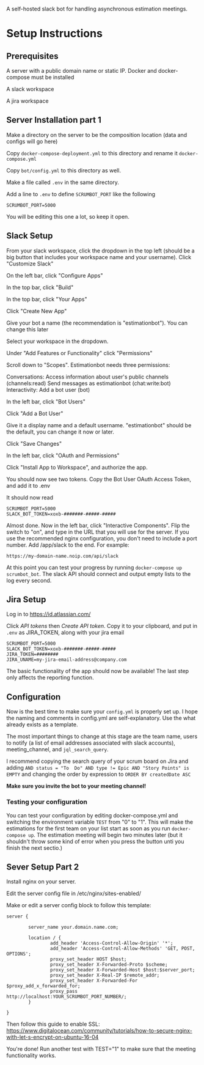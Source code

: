 A self-hosted slack bot for handling asynchronous estimation meetings.

# Setup Instructions

## Prerequisites

A server with a public domain name or static IP. Docker and docker-compose must be installed

A slack workspace

A jira workspace

## Server Installation part 1

Make a directory on the server to be the composition location (data and configs will go here)

Copy `docker-compose-deployment.yml` to this directory and rename it `docker-compose.yml`

Copy `bot/config.yml` to this directory as well.

Make a file called `.env` in the same directory. 

Add a line to `.env` to define `SCRUMBOT_PORT` like the following

```.env
SCRUMBOT_PORT=5000
```

You will be editing this one a lot, so keep it open.


## Slack Setup

From your slack workspace, click the dropdown in the top left (should be a big button that
includes your workspace name and your username). Click "Customize Slack"

On the left bar, click "Configure Apps"

In the top bar, click "Build"

In the top bar, click "Your Apps"

Click "Create New App"

Give your bot a name (the recommendation is "estimationbot"). You can change this later

Select your workspace in the dropdown. 

Under "Add Features or Functionality" click "Permissions"

Scroll down to "Scopes". Estimationbot needs three permissions: 

Conversations: 
Access information about user's public channels (channels:read)
Send messages as estimationbot (chat:write:bot)
Interactivity:
Add a bot user (bot)

In the left bar, click "Bot Users"

Click "Add a Bot User"

Give it a display name and a default username. "estimationbot" 
should be the default, you can change it now or later. 

Click "Save Changes"

In the left bar, click "OAuth and Permissions"

Click "Install App to Workspace", and authorize the app.

You should now see two tokens. Copy the Bot User OAuth Access Token, and add it to .env

It should now read

```
SCRUMBOT_PORT=5000
SLACK_BOT_TOKEN=xoxb-#######-#####-#####
```


Almost done. Now in the left bar, click "Interactive Components". Flip the switch to "on", 
and type in the URL that you will use for the server. If you use the recommended nginx configuration,
you don't need to include a port number. Add /app/slack to the end. For example:

`https://my-domain-name.noip.com/api/slack`


At this point you can test your progress by running `docker-compose up scrumbot_bot`. The slack API should 
connect and output empty lists to the log every second. 

## Jira Setup

Log in to 
https://id.atlassian.com/

Click *API tokens* then *Create API token*. Copy it to your clipboard, and put in `.env` as JIRA_TOKEN, 
along with your jira email



```
SCRUMBOT_PORT=5000
SLACK_BOT_TOKEN=xoxb-#######-#####-#####
JIRA_TOKEN=########
JIRA_UNAME=my-jira-email-address@company.com
```

The basic functionality of the app should now be available! The last step only affects the reporting function.



## Configuration

Now is the best time to make sure your `config.yml` is properly set up.
I hope the naming and comments in config.yml are self-explanatory. Use the what already exists as a template.

The most important things to change at this stage are the team name, users to notify (a list of email addresses 
associated with slack accounts), meeting_channel, and `jql_search_query`. 

I recommend copying the search query of your scrum board
on Jira and adding `AND status = "To  Do" AND type != Epic AND "Story Points" is EMPTY` and changing the 
order by expression to `ORDER BY createdDate ASC`

**Make sure you invite the bot to your meeting channel!** 

### Testing your configuration

You can test your configuration by editing docker-compose.yml and switching the environment variable `TEST` from 
"0" to "1". This will make the estimations for the first team on your list start as soon as you run `docker-compose up`. The estimation meeting 
will begin two minutes later (but it shouldn't throw some kind of error when you press the button unti you finish the next sectio.) 

## Sever Setup Part 2

Install nginx on your server. 

Edit the server config file in /etc/nginx/sites-enabled/

Make or edit a server config block to follow this template:

```
server {

        server_name your.domain.name.com;

        location / {
                add_header 'Access-Control-Allow-Origin' '*';
                add_header 'Access-Control-Allow-Methods' 'GET, POST, OPTIONS';
                proxy_set_header HOST $host;
                proxy_set_header X-Forwarded-Proto $scheme;
                proxy_set_header X-Forwarded-Host $host:$server_port;
                proxy_set_header X-Real-IP $remote_addr;
                proxy_set_header X-Forwarded-For $proxy_add_x_forwarded_for;
                proxy_pass http://localhost:YOUR_SCRUMBOT_PORT_NUMBER/;
        }

}
```

Then follow this guide to enable SSL: 
https://www.digitalocean.com/community/tutorials/how-to-secure-nginx-with-let-s-encrypt-on-ubuntu-16-04

You're done! Run another test with TEST="1" to make sure that the meeting functionality works. 